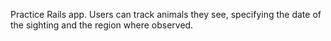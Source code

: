 Practice Rails app. Users can track animals they see, specifying the date of the sighting and the region where observed.